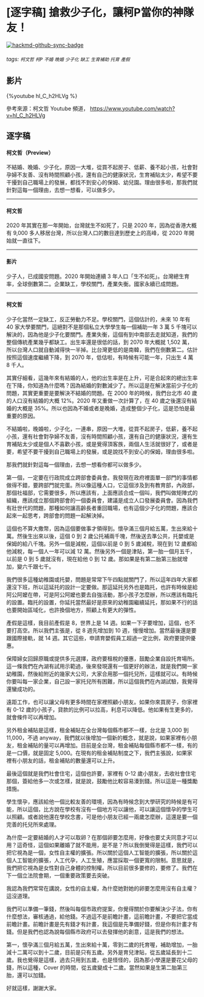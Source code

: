 # [逐字稿] 搶救少子化，讓柯P當你的神隊友！

[![hackmd-github-sync-badge](https://hackmd.io/TN20x7kPRq29J_3az7xxWg/badge)](https://hackmd.io/TN20x7kPRq29J_3az7xxWg)


###### tags: `柯文哲` `柯P` `不婚` `晚婚` `少子化` `缺工` `生育補助` `托育` `產假` 

## 影片

{%youtube hl_C_h2HLVg %}

參考來源：柯文哲 Youtube 頻道， https://www.youtube.com/watch?v=hl_C_h2HLVg

## 逐字稿

#### 柯文哲（Preview）

不結婚、晚婚、少子化，原因一大堆，從買不起房子、低薪、養不起小孩，社會對孕婦不友善、沒有時間照顧小孩，還有自己的健康狀況，生育補貼太少，希望不要干擾到自己職場上的發展，都找不到安心的保姆、幼兒園。理由很多啦，那我們就針對這每一個理由，去想一想看，可以做多少。

---

#### 柯文哲

2020 年其實在那一年開始，台灣就生不如死了，只是 2020 年，因為從香港大概有 9,000 多人移居台灣，所以台灣人口的數目達到歷史上的高峰，從 2020 年開始就一直往下。

---

#### 影片

少子人，已成國安問題。2020 年開始連續 3 年人口「生不如死」。台灣總生育率，全球倒數第二。企業缺工，學校關門，產業失衡。國家永續已成問題。

---

#### 柯文哲

少子化當然一定缺工，反正勞動力不足。學校關門，這個估計的，未來 10 年有 40 家大學要關門，這絕對不是那個私立大學學生每一個補助一年 3 萬 5 千塊可以解決的，因為他是少子化要關門。產業失衡，這個有到中南部去走就知道，我們的整個傳統產業幾乎都缺工。出生率還是很低的話，到 2070 年大概就 1,502 萬，所以台灣人口就自動減得快一半掉。比台灣更低的是南韓，我們在倒數第二。估計按照這個速度繼續下降，到 2070 年，低估啦，有時候有可能一年，只出生 4 萬 8 千人。

其實仔細看，這幾年來有結婚的人，他的出生率是在上升，可是合起來的總出生率在下降，你知道為什麼嗎？因為結婚的對數減少了。所以這是在解決當前少子化的問題，其實更重要是要解決不結婚的問題。在 2000 年的時候，我們台北市 40 歲的人口沒有結婚的大概 12%。2020 年又重做一次計算了，在 40 歲之後還沒有結婚的大概是 35%。所以也因為不婚或者是晚婚，造成整個少子化，這是恐怕是最重要的原因。

不結婚啦，晚婚啦，少子化，一連串，原因一大堆，從買不起房子，低薪，養不起小孩，還有社會對孕婦不友善，沒有時間照顧小孩，還有自己的健康狀況，還有生育補貼太少或是個人不喜歡小孩，或是覺得頂客族，兩個人生活就很好了，或者是要，希望不要干擾到自己職場上的發展，或是說找不到安心的保姆，理由很多啦。

那我們就針對這每一個理由，去想一想看你都可以做多少。

第一個，一定要在行政院成立跨部會委員會。我發現在政府裡面單一部門的事情都做得不錯，要跨部門就完蛋。所以像這種人口，它這個涉及到有教育部，內政部，那個社福部，它需要很多，所以應該有，上面應該合成一個叫，我們叫做矩陣式的組織，應該成立那個跨部會的一個委員會，建議是成立人口發展委員會。因為我們有壯世代的問題，那種如何讓高齡長者重回職場，也有這個少子化的問題，應該合起來一起思考，跨部會的問題一起解決掉。

這個也不算大撒幣，因為這個要做事才領得到。懷孕滿三個月給五萬，生出來給十萬。然後生出來以後，這個 0 到 2 歲公托補兩千塊，然後送去準公共，托嬰或是保姆的給八千塊。另外一個是減稅，這個以前是 0 到 5 歲減稅，現在到 12 歲都給他減稅，每一個人一年可以減 12 萬。然後另外一個是津貼，第一胎一個月五千，以前是 0 到 5 歲就沒有，現在給他 0 到 12 歲。那如果是有第二胎第三胎就增加，變六千跟七千。

我們很多這種幼稚園或托嬰，問題是常常下午四點就關門了，所以這年四年大家都還沒下班，所以這延托的設計一定要做。那這延托另外也是臨托，也許有時候是給阿公阿嬤在帶，可是阿公阿嬤也要去自強活動，那小孩子怎麼辦，所以應該有臨托的設置。臨托的設置，你延托當然最好是原來的幼稚園繼續延托，那如果不行的話也要開始區域化，也許換個地方，照顧上有更大的彈性。

產假是這樣，我目前產假是 8，世界上是 14 週。如果一下子要增加，這個，也不要打高空。所以我們主張是，從 8 週先增加到 10 週，慢慢增加。當然最後還是要跟國際接軌，就 14 週。其它這些，申請育嬰假員工超過一定比例，政府要提供優惠。

保障婦女回歸原職或提供多元選擇，政府要租稅的優惠，鼓勵企業自設托育場所。這一條我們在內湖有試用示範過，後來發現還有一個更好的辦法，就是我們開一家幼稚園，然後給附近的幾家大公司，大家合用那一個托兒所，這樣就可以。有時候你要叫每一家企業，自己設一家托兒所有困難，所以這個我們在內湖試驗，我覺得還蠻成功的。

遠距工作，也可以讓父母有更多時間在家裡照顧小朋友。如果你來買房子，你家裡有 0-12 歲的小孩子，貸款的比例可以拉高，利息可以降低。他如果有生更多的，就會條件可以再增加。

另外租金補貼是這樣，租金補貼在全台灣每個縣市都不一樣，台北是 3,000 到 11,000，不過 anyway，我們就以後增加一個新的概念，就是說，如果家裡有小朋友，租金補貼的量可以再增加。目前是全台灣，租金補貼每個縣市都不一樣，有的是一口價，就是固定 5,000。在現有的租金補貼制度之下，我們主張說，如果家裡有小朋友的話，租金補貼的數量還可以上升。

最後這個就是我們社會住宅，這個也許要，家裡有 0-12 歲小朋友，去收社會住宅那個，簽給他多一次或怎樣，就是說，鼓勵他比較容易湊到錢。所以這是一種獎勵措施。

學生懷孕，應該給他一個比較友善的環境，因為有時候念到大學研究的時候是有可能，所以這個，比方說在學校有沒有一個地方可以讓他，可以讓這個懷孕的學生可以照顧。或者說他還在學校念書，可是他小朋友已經一兩歲怎麼辦，這還是要一個完善的托兒所來處理。

為什麼一定要結婚的人才可以取卵？在那個卵要怎麼用，好像也要丈夫同意才可以用？這奇怪，這個如果離婚了就不能用，是不是？所以我倒覺得是這樣，我們可以把它視為是一個，女性自主權的擴張。所以關於這個人工智能的擴張，所以關於這個人工智能的擴張，人工代孕，人工生殖，應當採取一個更寬的限制。意思就是，我們把它視為是女性對自己身體的控制權。所以目前很多要修的，要修了。我們在下一個立法院會期，一個重要政策要去突破。

我認為我們常常在講說，女性的自主權，為什麼她對她的卵要怎麼用沒有自主權？這沒道理。

我們可以準備一筆錢，然後叫每個市政府提案，你覺得關於你要解決少子法，你有什麼想法，審核通過，給他錢。不過這不是前瞻計畫，這前瞻計畫，不要把它當成前瞻計畫。前瞻計畫是先有錢才有計畫，我這個是先準備好錢，但是你有計畫才有錢。但是我們也認為說每個縣市政府可以去發揮他的創意，這是我們的想法。

第一，懷孕滿三個月給五萬，生出來給十萬，零到二歲的托育喔，補助增加，一胎減十二萬可以到十二歲，目前是只有五歲。另外是育兒津貼，從五歲延長到十二歲。我也覺得是這樣，過去只用到五歲，也是怪怪的，因為那小學還是要花父母的錢，所以這種，Cover 的時間，從五歲變成十二歲。當然如果是生第二胎第三胎，還可以加錢。

好就這樣，謝謝大家。

